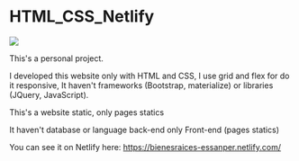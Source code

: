 # HTML_CSS_Netlify
![](https://pixelswap.fr/thumbs/1300x500c/2018-09/netlify-static.jpg)


This's a personal project.

I developed this website only with HTML and CSS, I use grid and flex for do it responsive, It haven't frameworks (Bootstrap, materialize) or libraries (JQuery, JavaScript).

This's a website static, only pages statics 

It haven't database or language back-end only Front-end (pages statics)

You can see it on Netlify here:
https://bienesraices-essanper.netlify.com/
